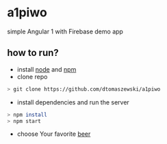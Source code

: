# a1piwo 

simple Angular 1 with Firebase demo app

## how to run?

* install [node] and [npm]
* clone repo
```sh
> git clone https://github.com/dtomaszewski/a1piwo
```

* install dependencies and run the server
```sh
> npm install
> npm start
```

* choose Your favorite [beer]

[beer]: <http://localhost:8080/app/app.html>
[node]: <https://nodejs.org/en/>
[npm]: <https://www.npmjs.com/>